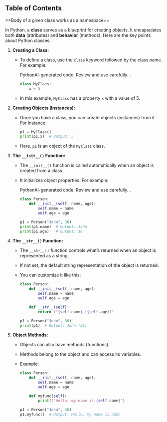 ## Table of Contents



==Body of a given class works as a namespace==


In Python, a **class** serves as a blueprint for creating objects. It encapsulates both **data** (attributes) and **behavior** (methods). Here are the key points about Python classes:

1. **Creating a Class:**
    
    - To define a class, use the `class` keyword followed by the class name. For example:
        
        PythonAI-generated code. Review and use carefully. .
        
        ```python
        class MyClass:
            x = 5
        ```
        
    - In this example, `MyClass` has a property `x` with a value of 5.
2. **Creating Objects (Instances):**
    
    - Once you have a class, you can create objects (instances) from it. For instance:
        
      
        
        ```python
        p1 = MyClass()
        print(p1.x)  # Output: 5
        ```
        
    - Here, `p1` is an object of the `MyClass` class.
3. **The `__init__()` Function:**
    
    - The `__init__()` function is called automatically when an object is created from a class.
    - It initializes object properties. For example:
        
        PythonAI-generated code. Review and use carefully. .
        
        ```python
        class Person:
            def __init__(self, name, age):
                self.name = name
                self.age = age
        
        p1 = Person("John", 36)
        print(p1.name)  # Output: John
        print(p1.age)   # Output: 36
        ```
        
4. **The `__str__()` Function:**
    
    - The `__str__()` function controls what’s returned when an object is represented as a string.
    - If not set, the default string representation of the object is returned.
    - You can customize it like this:
        
        
        
        ```python
        class Person:
            def __init__(self, name, age):
                self.name = name
                self.age = age
        
            def __str__(self):
                return f"{self.name} ({self.age})"
        
        p1 = Person("John", 36)
        print(p1)  # Output: John (36)
        ```
        
5. **Object Methods:**
    
    - Objects can also have methods (functions).
    - Methods belong to the object and can access its variables.
    - Example:
        
       
        
        ```python
        class Person:
            def __init__(self, name, age):
                self.name = name
                self.age = age
        
            def myfunc(self):
                print(f"Hello, my name is {self.name}")
        
        p1 = Person("John", 36)
        p1.myfunc()  # Output: Hello, my name is John
        ```

